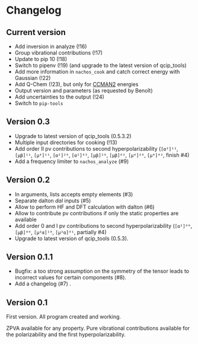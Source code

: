 # Changelog

## Current version

+ Add inversion in analyze (!16)
+ Group vibrational contributions (!17)
+ Update to pip 10 (!18)
+ Switch to pipenv (!19) (and upgrade to the latest version of qcip_tools)
+ Add more information in `nachos_cook` and catch correct energy with Gaussian (!22)
+ Add Q-Chem (!23), but only for [CCMAN2](http://www.q-chem.com/qchem-website/manual/qchem51_manual/sect-ccmeth.html) energies
+ Output version and parameters (as requested by Benoît)
+ Add uncertainties to the output (!24)
+ Switch to `pip-tools`

## Version 0.3

+ Upgrade to latest version of qcip_tools (0.5.3.2)
+ Multiple input directories for cooking (!13)
+ Add order II pv contributions to second hyperpolarizability (`[α²]¹¹`, `[µβ]¹¹`, `[µ⁴]¹¹`, `[α²]²⁰`, `[α²]⁰²`, `[µβ]²⁰`, `[µβ]⁰²`, `[µ⁴]²⁰`, `[µ⁴]⁰²`, finish #4)
+ Add a frequency limiter to `nachos_analyze` (#9)

## Version 0.2

+ In arguments, lists accepts empty elements (#3)
+ Separate dalton *dal* inputs (#5) 
+ Allow to perform HF and DFT calculation with dalton (#6)
+ Allow to contribute pv contributions if only the static properties are available
+ Add order 0 and I pv contributions to second hyperpolarizability (`[α²]⁰⁰`, `[µβ]⁰⁰`, `[µ²α]¹⁰`, `[µ²α]⁰¹`, partially #4)
+ Upgrade to latest version of qcip_tools (0.5.3).

## Version 0.1.1

+ Bugfix: a too strong assumption on the symmetry of the tensor leads to incorrect values for certain components (#8).
+ Add a changelog (#7) .


## Version 0.1

First version. All program created and working.

ZPVA available for any property. Pure vibrational contributions available for the polarizability and the first hyperpolarizability.